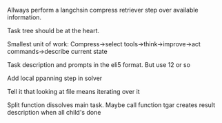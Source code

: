 Allways perform a langchsin compress retriever step over available information.

Task tree should be at the heart. 

Smallest unit of work:
Compress->select tools->think->improve->act commands->describe current state

Task description and prompts in the eli5 format. But use 12 or so

Add local ppanning step in solver

Tell it that looking at file means iterating over it

Split function dissolves main task. Maybe call function tgar creates result description when all child's done
